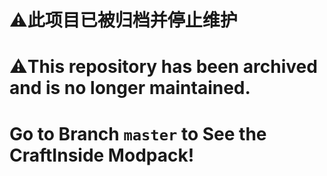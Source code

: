 # ⚠️此项目已被归档并停止维护
# ⚠️This repository has been archived and is no longer maintained.
# Go to Branch `master` to See the CraftInside Modpack!
